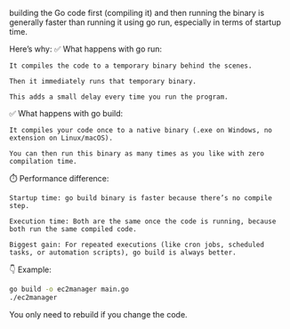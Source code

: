 building the Go code first (compiling it) and then running the binary is generally faster than running it using go run, especially in terms of startup time.

Here’s why:
✅ What happens with go run:

    It compiles the code to a temporary binary behind the scenes.

    Then it immediately runs that temporary binary.

    This adds a small delay every time you run the program.

✅ What happens with go build:

    It compiles your code once to a native binary (.exe on Windows, no extension on Linux/macOS).

    You can then run this binary as many times as you like with zero compilation time.

⏱️ Performance difference:

    Startup time: go build binary is faster because there’s no compile step.

    Execution time: Both are the same once the code is running, because both run the same compiled code.

    Biggest gain: For repeated executions (like cron jobs, scheduled tasks, or automation scripts), go build is always better.

👇 Example:
```sh
go build -o ec2manager main.go
./ec2manager
```

You only need to rebuild if you change the code.

